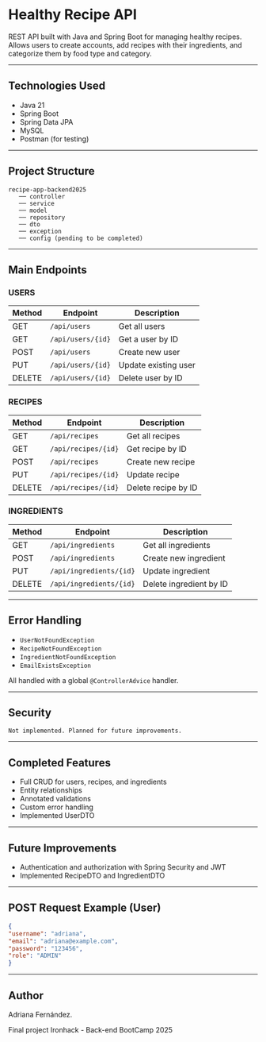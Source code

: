 # Healthy Recipe API

REST API built with Java and Spring Boot for managing healthy recipes. Allows users to create accounts, add recipes with their ingredients, and categorize them by food type and category.

---

##  Technologies Used

- Java 21
- Spring Boot
- Spring Data JPA
- MySQL
- Postman (for testing)

---

##  Project Structure

```
recipe-app-backend2025
   ── controller
   ── service
   ── model
   ── repository
   ── dto
   ── exception
   ── config (pending to be completed)
```

---

##  Main Endpoints

### USERS

| Method | Endpoint | Description |
| ------ | ----------------- | ---------------------------- |
| GET | `/api/users` | Get all users |
| GET | `/api/users/{id}` | Get a user by ID |
| POST | `/api/users` | Create new user |
| PUT | `/api/users/{id}` | Update existing user |
| DELETE | `/api/users/{id}` | Delete user by ID |

### RECIPES

| Method | Endpoint | Description |
| ------ | ------------------- | ------------------------- |
| GET | `/api/recipes` | Get all recipes |
| GET | `/api/recipes/{id}` | Get recipe by ID |
| POST | `/api/recipes` | Create new recipe |
| PUT | `/api/recipes/{id}` | Update recipe |
| DELETE | `/api/recipes/{id}` | Delete recipe by ID |

### INGREDIENTS

| Method | Endpoint | Description |
| ------ | ----------------------- | ------------------------------ |
| GET | `/api/ingredients` | Get all ingredients |
| POST | `/api/ingredients` | Create new ingredient |
| PUT | `/api/ingredients/{id}` | Update ingredient |
| DELETE | `/api/ingredients/{id}` | Delete ingredient by ID |

---

##  Error Handling

- `UserNotFoundException`
- `RecipeNotFoundException`
- `IngredientNotFoundException`
- `EmailExistsException`

All handled with a global `@ControllerAdvice` handler.

---

##  Security

`Not implemented. Planned for future improvements.`

---

##  Completed Features

- Full CRUD for users, recipes, and ingredients
- Entity relationships
- Annotated validations
- Custom error handling
- Implemented UserDTO

---

##  Future Improvements

- Authentication and authorization with Spring Security and JWT
- Implemented RecipeDTO and IngredientDTO

---

##  POST Request Example (User)

``` json
{
"username": "adriana",
"email": "adriana@example.com",
"password": "123456",
"role": "ADMIN"
}
```

---

##  Author

Adriana Fernández.
 
Final project 
Ironhack - Back-end BootCamp 2025